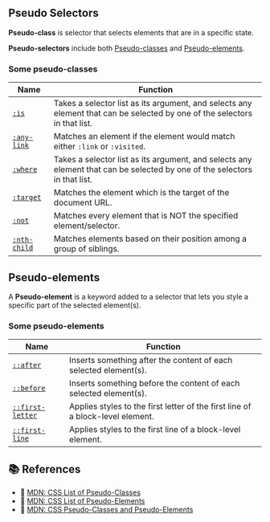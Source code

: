 ## Pseudo Selectors

**Pseudo-class** is selector that selects elements that are in a specific state.

**Pseudo-selectors** include both [Pseudo-classes](https://developer.mozilla.org/en-US/docs/Web/CSS/Pseudo-classes)
and [Pseudo-elements](https://developer.mozilla.org/en-US/docs/Web/CSS/Pseudo-elements).

### Some pseudo-classes

| Name                                                                        | Function                                                                                                                  |
| --------------------------------------------------------------------------- | ------------------------------------------------------------------------------------------------------------------------- |
| [`:is`](https://developer.mozilla.org/en-US/docs/Web/CSS/:is)               | Takes a selector list as its argument, and selects any element that can be selected by one of the selectors in that list. |
| [`:any-link`](https://developer.mozilla.org/en-US/docs/Web/CSS/:any-link)   | Matches an element if the element would match either `:link` or `:visited`.                                               |
| [`:where`](https://developer.mozilla.org/en-US/docs/Web/CSS/:where)         | Takes a selector list as its argument, and selects any element that can be selected by one of the selectors in that list. |
| [`:target`](https://developer.mozilla.org/en-US/docs/Web/CSS/:target)       | Matches the element which is the target of the document URL.                                                              |
| [`:not`](https://developer.mozilla.org/en-US/docs/Web/CSS/:not)             | Matches every element that is NOT the specified element/selector.                                                         |
| [`:nth-child`](https://developer.mozilla.org/en-US/docs/Web/CSS/:nth-child) | Matches elements based on their position among a group of siblings.                                                       |

## Pseudo-elements

A **Pseudo-element** is a keyword added to a selector that lets you style a specific part of the selected element(s).

### Some pseudo-elements

| Name                                                                                | Function                                                                       |
| ----------------------------------------------------------------------------------- | ------------------------------------------------------------------------------ |
| [`::after`](https://developer.mozilla.org/en-US/docs/Web/CSS/::after)               | Inserts something after the content of each selected element(s).               |
| [`::before`](https://developer.mozilla.org/en-US/docs/Web/CSS/::before)             | Inserts something before the content of each selected element(s).              |
| [`::first-letter`](https://developer.mozilla.org/en-US/docs/Web/CSS/::first-letter) | Applies styles to the first letter of the first line of a block-level element. |
| [`::first-line`](https://developer.mozilla.org/en-US/docs/Web/CSS/::first-line)     | Applies styles to the first line of a block-level element.                     |

## 📚 References

- 🔗 [MDN: CSS List of Pseudo-Classes](https://developer.mozilla.org/en-US/docs/Web/CSS/Pseudo-classes)
- 🔗 [MDN: CSS List of Pseudo-Elements](https://developer.mozilla.org/en-US/docs/Web/CSS/Pseudo-elements)
- 🔗 [MDN: CSS Pseudo-Classes and Pseudo-Elements](https://developer.mozilla.org/en-US/docs/Learn/CSS/Building_blocks/Selectors/Pseudo-classes_and_pseudo-elements)
